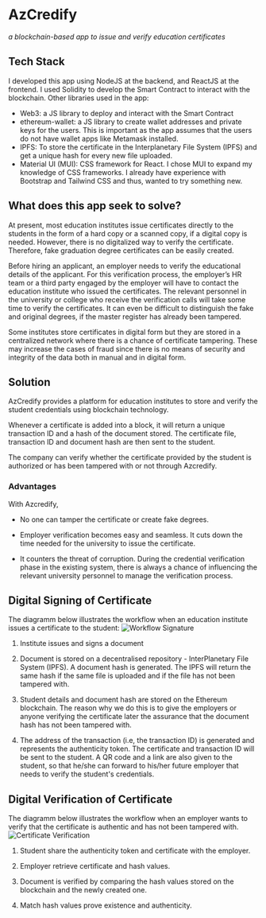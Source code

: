 # AzCredify 
*a blockchain-based app to issue and verify education certificates*

## Tech Stack
I developed this app using NodeJS at the backend, and ReactJS at the frontend. I used Solidity to develop the Smart Contract to interact with the blockchain. Other libraries used in the app:

- Web3: a JS library to deploy and interact with the Smart Contract
- ethereum-wallet: a JS library to create wallet addresses and private keys for the users. This is important as the app assumes that the users do not have wallet apps like Metamask installed. 
- IPFS: To store the certificate in the Interplanetary File System (IPFS) and get a unique hash for every new file uploaded. 
- Material UI (MUI): CSS framework for React. I chose MUI to expand my knowledge of CSS frameworks. I already have experience with Bootstrap and Tailwind CSS and thus, wanted to try something new.

## What does this app seek to solve?
At present, most education institutes issue certificates directly to the students in the form of a hard copy or a scanned copy, if a digital copy is needed. However, there is no digitalized way to verify the certificate. Therefore, fake graduation degree certificates can be easily created.

Before hiring an applicant, an employer needs to verify the educational details of the applicant. For this verification process, the employer’s HR team or a third party engaged by the employer will have to contact the education institute who issued the certificates. The relevant personnel in the university or college who receive the verification calls will take some time to verify the certificates. It can even be difficult to distinguish the fake and original degrees, if the master register has already been tampered. 

Some institutes store certificates in digital form but they are stored in a centralized network where there is a chance of certificate tampering. These may increase the cases of fraud since there is no means of security and integrity of the data both in manual and in digital form. 

## Solution
AzCredify provides a platform for education institutes to store and verify the student credentials using blockchain technology. 

Whenever a certificate is added into a block, it will return a unique transaction ID and a hash of the document stored. The certificate file, transaction ID and document hash are then sent to the student.

The company can verify whether the certificate provided by the student is authorized or has been tampered with or not through Azcredify.

### Advantages
With Azcredify,

- No one can tamper the certificate or create fake degrees. 

- Employer verification becomes easy and seamless. It cuts down the time needed for the university to issue the certificate.

- It counters the threat of corruption. During the credential verification phase in the existing system, there is always a chance of influencing the relevant university personnel to manage the verification process.

## Digital Signing of Certificate
The diagramm below illustrates the workflow when an education institute issues a certificate to the student:
![Workflow Signature](https://i.imgur.com/SgENiOl.png)

1. Institute issues and signs a document

2. Document is stored on a decentralised repository - InterPlanetary File System (IPFS). A document hash is generated. The IPFS will return the same hash if the same file is uploaded and if the file has not been tampered with.

3. Student details and document hash are stored on the Ethereum blockchain. The reason why we do this is to give the employers or anyone verifying the certificate later the assurance that the document hash has not been tampered with.

4. The address of the transaction (i.e, the transaction ID) is generated and represents the authenticity token. The certificate and transaction ID will be sent to the student. A QR code and a link are also given to the student, so that he/she can forward to his/her future employer that needs to verify the student's credentials.  

## Digital Verification of Certificate
The diagramm below illustrates the workflow when an employer wants to verify that the certificate is authentic and has not been tampered with. 
![Certificate Verification](https://imgur.com/SApqNcA.png)

1. Student share the authenticity token and certificate with the employer. 

2. Employer retrieve certificate and hash values.

3. Document is verified by comparing the hash values stored on the blockchain and the newly created one. 

4. Match hash values prove existence and authenticity.
